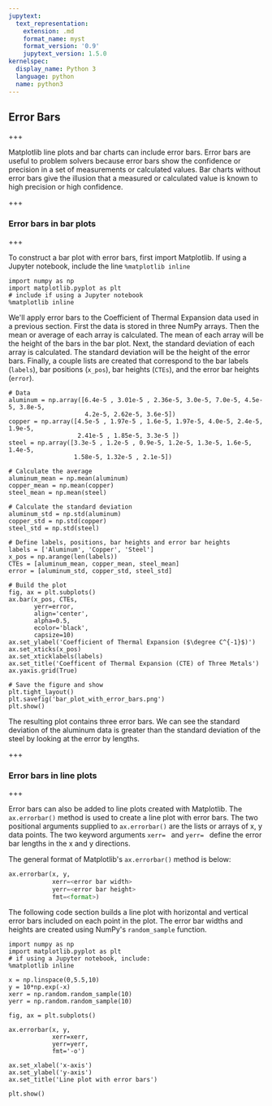 ```yaml
---
jupytext:
  text_representation:
    extension: .md
    format_name: myst
    format_version: '0.9'
    jupytext_version: 1.5.0
kernelspec:
  display_name: Python 3
  language: python
  name: python3
---
```


## Error Bars

+++

Matplotlib line plots and bar charts can include error bars. Error bars are useful to problem solvers because error bars show the confidence or precision in a set of measurements or calculated values. Bar charts without error bars give the illusion that a measured or calculated value is known to high precision or high confidence.

+++

### Error bars in bar plots

+++

To construct a bar plot with error bars, first import Matplotlib. If using a Jupyter notebook, include the line ```%matplotlib inline```

```{code-cell} ipython3
import numpy as np
import matplotlib.pyplot as plt
# include if using a Jupyter notebook
%matplotlib inline
```

We'll apply error bars to the Coefficient of Thermal Expansion data used in a previous section. First the data is stored in three NumPy arrays. Then the mean or average of each array is calculated. The mean of each array will be the height of the bars in the bar plot. Next, the standard deviation of each array is calculated. The standard deviation will be the height of the error bars. Finally, a couple lists are created that correspond to the bar labels (```labels```), bar positions (```x_pos```), bar heights (```CTEs```), and the error bar heights (```error```).

```{code-cell} ipython3
# Data
aluminum = np.array([6.4e-5 , 3.01e-5 , 2.36e-5, 3.0e-5, 7.0e-5, 4.5e-5, 3.8e-5,
                     4.2e-5, 2.62e-5, 3.6e-5])
copper = np.array([4.5e-5 , 1.97e-5 , 1.6e-5, 1.97e-5, 4.0e-5, 2.4e-5, 1.9e-5, 
                   2.41e-5 , 1.85e-5, 3.3e-5 ])
steel = np.array([3.3e-5 , 1.2e-5 , 0.9e-5, 1.2e-5, 1.3e-5, 1.6e-5, 1.4e-5, 
                  1.58e-5, 1.32e-5 , 2.1e-5])

# Calculate the average
aluminum_mean = np.mean(aluminum)
copper_mean = np.mean(copper)
steel_mean = np.mean(steel)

# Calculate the standard deviation
aluminum_std = np.std(aluminum)
copper_std = np.std(copper)
steel_std = np.std(steel)

# Define labels, positions, bar heights and error bar heights
labels = ['Aluminum', 'Copper', 'Steel']
x_pos = np.arange(len(labels))
CTEs = [aluminum_mean, copper_mean, steel_mean]
error = [aluminum_std, copper_std, steel_std]
```

```{code-cell} ipython3
# Build the plot
fig, ax = plt.subplots()
ax.bar(x_pos, CTEs,
       yerr=error,
       align='center',
       alpha=0.5,
       ecolor='black',
       capsize=10)
ax.set_ylabel('Coefficient of Thermal Expansion ($\degree C^{-1}$)')
ax.set_xticks(x_pos)
ax.set_xticklabels(labels)
ax.set_title('Coefficent of Thermal Expansion (CTE) of Three Metals')
ax.yaxis.grid(True)

# Save the figure and show
plt.tight_layout()
plt.savefig('bar_plot_with_error_bars.png')
plt.show()
```

The resulting plot contains three error bars. We can see the standard deviation of the aluminum data is greater than the standard deviation of the steel by looking at the error by lengths.

+++

### Error bars in line plots

+++

Error bars can also be added to line plots created with Matplotlib. The ```ax.errorbar()``` method is used to create a line plot with error bars. The two positional arguments supplied to ```ax.errorbar()``` are the lists or arrays of x, y data points. The two keyword arguments ```xerr= ``` and ```yerr= ``` define the error bar lengths in the x and y directions. 

The general format of Matplotlib's ```ax.errorbar()``` method is below:

```python
ax.errorbar(x, y,
            xerr=<error bar width>
            yerr=<error bar height>
            fmt=<format>)
```

The following code section builds a line plot with horizontal and vertical error bars included on each point in the plot. The error bar widths and heights are created using NumPy's ```random_sample``` function. 

```{code-cell} ipython3
import numpy as np
import matplotlib.pyplot as plt
# if using a Jupyter notebook, include:
%matplotlib inline

x = np.linspace(0,5.5,10)
y = 10*np.exp(-x)
xerr = np.random.random_sample(10)
yerr = np.random.random_sample(10)

fig, ax = plt.subplots()

ax.errorbar(x, y,
            xerr=xerr,
            yerr=yerr,
            fmt='-o')

ax.set_xlabel('x-axis')
ax.set_ylabel('y-axis')
ax.set_title('Line plot with error bars')

plt.show()
```

```{code-cell} ipython3

```
